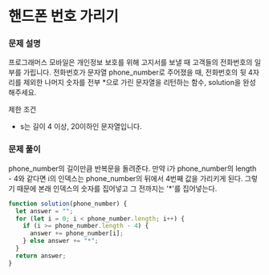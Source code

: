 # 핸드폰 번호 가리기

### 문제 설명

프로그래머스 모바일은 개인정보 보호를 위해 고지서를 보낼 때 고객들의 전화번호의 일부를 가립니다.
전화번호가 문자열 phone_number로 주어졌을 때, 전화번호의 뒷 4자리를 제외한 나머지 숫자를 전부 \*으로 가린 문자열을 리턴하는 함수, solution을 완성해주세요.

제한 조건

- s는 길이 4 이상, 20이하인 문자열입니다.

### 문제 풀이

phone_number의 길이만큼 반복문을 돌려준다. 만약 i가 phone_number의 length - 4와 같다면 i의 인덱스는 phone_number의 뒤에서 4번째 값을 가리키게 된다. 그렇기 때문에 본래 인덱스의 숫자를 집어넣고 그 전까지는 '\*'를 집어넣는다.

```js
function solution(phone_number) {
  let answer = "";
  for (let i = 0; i < phone_number.length; i++) {
    if (i >= phone_number.length - 4) {
      answer += phone_number[i];
    } else answer += "*";
  }
  return answer;
}
```

